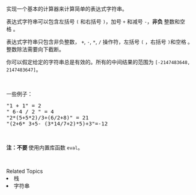 <p>实现一个基本的计算器来计算简单的表达式字符串。</p>

<p>表达式字符串可以包含左括号 <code>(</code> 和右括号 <code>)</code>，加号 <code>+</code> 和减号 <code>-</code>，<strong>非负&nbsp;</strong>整数和空格&nbsp;。</p>

<p>表达式字符串只包含非负整数，&nbsp;<code>+</code>, <code>-</code>, <code>*</code>, <code>/</code>&nbsp;操作符，左括号 <code>(</code>&nbsp;，右括号 <code>)</code>和空格&nbsp;。整数除法需要向下截断。</p>

<p>你可以假定给定的字符串总是有效的。所有的中间结果的范围为 <code>[-2147483648, 2147483647]</code>。</p>

<p>&nbsp;</p>

<p>一些例子：</p>

<pre>&quot;1 + 1&quot; = 2
&quot; 6-4 / 2 &quot; = 4
&quot;2*(5+5*2)/3+(6/2+8)&quot; = 21
&quot;(2+6* 3+5- (3*14/7+2)*5)+3&quot;=-12
</pre>

<p>&nbsp;</p>

<p><strong>注：不要 </strong>使用内置库函数 <code>eval</code>。</p>

<p>&nbsp;</p>
<div><div>Related Topics</div><div><li>栈</li><li>字符串</li></div></div>